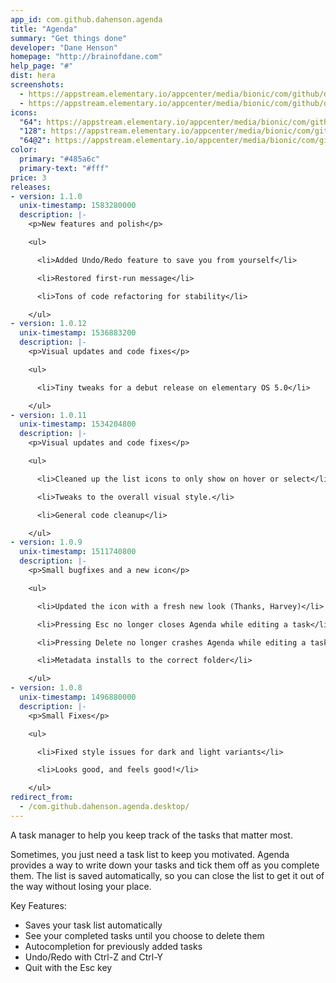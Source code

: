 ```yaml
---
app_id: com.github.dahenson.agenda
title: "Agenda"
summary: "Get things done"
developer: "Dane Henson"
homepage: "http://brainofdane.com"
help_page: "#"
dist: hera
screenshots:
  - https://appstream.elementary.io/appcenter/media/bionic/com/github/dahenson.agenda/CB0D8807CCCB19E52A4E92502207CEE3/screenshots/image-1_orig.png
  - https://appstream.elementary.io/appcenter/media/bionic/com/github/dahenson.agenda/CB0D8807CCCB19E52A4E92502207CEE3/screenshots/image-2_orig.png
icons:
  "64": https://appstream.elementary.io/appcenter/media/bionic/com/github/dahenson.agenda/CB0D8807CCCB19E52A4E92502207CEE3/icons/64x64/com.github.dahenson.agenda_com.github.dahenson.agenda.png
  "128": https://appstream.elementary.io/appcenter/media/bionic/com/github/dahenson.agenda/CB0D8807CCCB19E52A4E92502207CEE3/icons/128x128/com.github.dahenson.agenda_com.github.dahenson.agenda.png
  "64@2": https://appstream.elementary.io/appcenter/media/bionic/com/github/dahenson.agenda/CB0D8807CCCB19E52A4E92502207CEE3/icons/64x64@2/com.github.dahenson.agenda_com.github.dahenson.agenda.png
color:
  primary: "#485a6c"
  primary-text: "#fff"
price: 3
releases:
- version: 1.1.0
  unix-timestamp: 1583280000
  description: |-
    <p>New features and polish</p>

    <ul>

      <li>Added Undo/Redo feature to save you from yourself</li>

      <li>Restored first-run message</li>

      <li>Tons of code refactoring for stability</li>

    </ul>
- version: 1.0.12
  unix-timestamp: 1536883200
  description: |-
    <p>Visual updates and code fixes</p>

    <ul>

      <li>Tiny tweaks for a debut release on elementary OS 5.0</li>

    </ul>
- version: 1.0.11
  unix-timestamp: 1534204800
  description: |-
    <p>Visual updates and code fixes</p>

    <ul>

      <li>Cleaned up the list icons to only show on hover or select</li>

      <li>Tweaks to the overall visual style.</li>

      <li>General code cleanup</li>

    </ul>
- version: 1.0.9
  unix-timestamp: 1511740800
  description: |-
    <p>Small bugfixes and a new icon</p>

    <ul>

      <li>Updated the icon with a fresh new look (Thanks, Harvey)</li>

      <li>Pressing Esc no longer closes Agenda while editing a task</li>

      <li>Pressing Delete no longer crashes Agenda while editing a task</li>

      <li>Metadata installs to the correct folder</li>

    </ul>
- version: 1.0.8
  unix-timestamp: 1496880000
  description: |-
    <p>Small Fixes</p>

    <ul>

      <li>Fixed style issues for dark and light variants</li>

      <li>Looks good, and feels good!</li>

    </ul>
redirect_from:
  - /com.github.dahenson.agenda.desktop/
---
```


<p>A task manager to help you keep track of the tasks that matter most.</p>
<p>Sometimes, you just need a task list to keep you motivated. Agenda provides a way to write down your tasks and tick them off as you complete them. The list is saved automatically, so you can close the list to get it out of the way without losing your place.</p>
<p>Key Features:</p>
<ul>
  <li>Saves your task list automatically</li>
  <li>See your completed tasks until you choose to delete them</li>
  <li>Autocompletion for previously added tasks</li>
  <li>Undo/Redo with Ctrl-Z and Ctrl-Y</li>
  <li>Quit with the Esc key</li>
</ul>